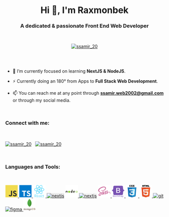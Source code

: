 <h1 align="center">Hi 👋, I'm Raxmonbek</h1>
<h3 align="center">A dedicated & passionate Front End Web Developer</h3>
<br>
<p align="center"> <a href="https://twitter.com/ssamir_20" target="_blank"><img src="https://img.shields.io/twitter/follow/ssamir_20?logo=twitter&style=for-the-badge" alt="ssamir_20" /></a> </p>
<br>

<br>

- 🔭 I’m currently focused on learning **NextJS & NodeJS**.

- ⚡ Currently doing an 180° from Apps to **Full Stack Web Development**.

- 📫 You can reach me at any point through **ssamir.web2002@gmail.com** or through my social media.


<br>

<h3 align="left">Connect with me:</h3>
<br>
<p align="left">
<a title='LinkedIn Profile' href="https://www.linkedin.com/in/rahmonqul-sulaymonov-4a500b235/" target="_blank"><img align="center" src="https://img.shields.io/badge/LinkedIn-%230077B5.svg?logo=linkedin&logoColor=white" alt="ssamir_20"height="29.5" width="100" /></a>&nbsp;
&nbsp;<a title='Twitter Profile' href="https://twitter.com/ssamir_20" target="_blank"><img align="center" src="https://img.shields.io/badge/Twitter-%231DA1F2.svg?logo=Twitter&logoColor=white" alt="ssamir_20" height="29.5" width="100" /></a>&nbsp;
&nbsp;
</p>

<br>


<h3 align="left">Languages and Tools:</h3>
<br>
<p align="left"> <a href="https://developer.mozilla.org/en-US/docs/Web/JavaScript" target="_blank"> <img src="https://raw.githubusercontent.com/devicons/devicon/master/icons/javascript/javascript-original.svg" alt="javascript" width="40" height="40"/>
<a href="https://www.typescriptlang.org/" target="_blank" rel="noreferrer"> <img src="https://raw.githubusercontent.com/devicons/devicon/master/icons/typescript/typescript-original.svg" alt="typescript" width="40" height="40"/>
 <a bgColor="#fff" href="https://reactjs.org/" target="_blank"> <img src="https://raw.githubusercontent.com/devicons/devicon/master/icons/react/react-original-wordmark.svg" alt="react" width="40" height="40"/> </a>
 <a href="https://nextjs.org/" target="_blank"> <img style="background: #ebebeb" src="https://cdn.worldvectorlogo.com/logos/nextjs-2.svg" alt="nextjs" width="40" height="41"/></a>
</a><a href="https://nodejs.org" target="_blank"> <img src="https://raw.githubusercontent.com/devicons/devicon/master/icons/nodejs/nodejs-original-wordmark.svg" alt="nodejs" width="40" height="40"/> </a>
 <a href="https://styled-components.com/" target="_blank"> <img style="background: #f5f5f5" src="https://cdn.worldvectorlogo.com/logos/styled-components-1.svg" alt="nextjs" width="40" height="41"/></a>
 <a href="https://sass-lang.com" target="_blank"> <img src="https://raw.githubusercontent.com/devicons/devicon/master/icons/sass/sass-original.svg" alt="sass" width="40" height="40"/> </a> 
<a href="https://getbootstrap.com" target="_blank"> <img src="https://raw.githubusercontent.com/devicons/devicon/master/icons/bootstrap/bootstrap-plain-wordmark.svg" alt="bootstrap" width="40" height="38"/> </a> 
<a href="https://www.w3schools.com/css/" target="_blank"> <img src="https://raw.githubusercontent.com/devicons/devicon/master/icons/css3/css3-original-wordmark.svg" alt="css3" width="40" height="40"/> </a> <a href="https://www.w3.org/html/" target="_blank"> <img src="https://raw.githubusercontent.com/devicons/devicon/master/icons/html5/html5-original-wordmark.svg" alt="html5" width="40" height="40"/> </a><a href="https://git-scm.com/" target="_blank"> <img src="https://www.vectorlogo.zone/logos/git-scm/git-scm-icon.svg" alt="git" width="40" height="40"/> </a>
<a href="https://www.figma.com/" target="_blank"> <img src="https://www.vectorlogo.zone/logos/figma/figma-icon.svg" alt="figma" width="40" height="40"/> </a>
<a href="https://www.mongodb.com/" target="_blank"> <img src="https://raw.githubusercontent.com/devicons/devicon/master/icons/mongodb/mongodb-original-wordmark.svg" alt="mongodb" width="40" height="40"/> </a>


  <br>
